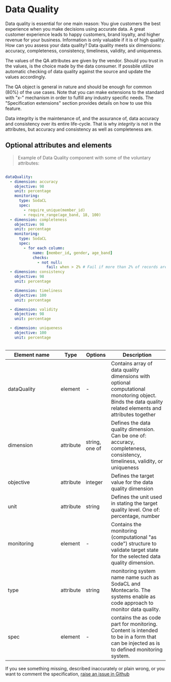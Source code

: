 # Data Quality

Data quality is essential for one main reason: You give customers the best experience when you make decisions using accurate data. A great customer experience leads to happy customers, brand loyalty, and higher revenue for your business. Information is only valuable if it is of high quality.  How can you assess your data quality? Data quality meets six dimensions: accuracy, completeness, consistency, timeliness, validity, and uniqueness. 

The values of the QA attributes are given by the vendor. Should you trust in the values, is the choice made by the data consumer. If possbile utilize automatic checking of data quality against the source and update the values accordingly. 

The QA object is general in nature and should be enough for common (80%) of the use cases. Note that you can make extensions to the standard with "x-" mechanism in order to fulfill any industry specific needs. The "Specification extensions" section provides details on how to use this feature. 

Data integrity is the maintenance of, and the assurance of, data accuracy and consistency over its entire life-cycle. That is why *integrity* is not in the attributes, but accuracy and consistency as well as completeness are. 

## Optional attributes and elements

> Example of Data Quality component with some of the voluntary attributes:

```yml

dataQuality:
  - dimension: accuracy
    objective: 98
    unit: percentage
    monitoring:
      type: SodaCL 
      spec:
        - require_unique(member_id) 
        - require_range(age_band, 18, 100)
  - dimension: completeness
    objective: 98
    unit: percentage
    monitoring:
      type: SodaCL 
      spec:
        - for each column:
            name: [member_id, gender, age_band]
            checks:
              - not null:
                  fail: when > 2% # Fail if more than 2% of records are null
  - dimension: consistency
    objective: 98
    unit: percentage

  - dimension: timeliness
    objective: 100
    unit: percentage

  - dimension: validity
    objective: 98
    unit: percentage

  - dimension: uniqueness
    objective: 100
    unit: percentage
      
```

| <div style="width:150px">Element name</div>   | Type  | Options  | Description  |
|---|---|---|---|
| dataQuality | element | - | Contains array of data quality dimensions with optional computational monotoring object. Binds the data quality related elements and attributes together |
| dimension | attribute | string, one of | Defines the data quality dimension. Can be one of: accuracy, completeness, consistency, timeliness, validity, or uniqueness  |
| objective | attribute | integer | Defines the target value for the data quality dimension |
| unit | attribute | string | Defines the unit used in stating the target quality level. One of: percentage, number |
| monitoring | element | - | Contains the monitoring (computational "as code") structure to validate target state for the selected data quality dimension. |
| type | attribute | string | monitoring system name name such as SodaCL and Montecarlo. The systems enable as code approach to monitor data quality. |
| spec | element | - | contains the as code part for monitoring. Content is intended to be in a form that can be injected as is to defined monitoring system. |



If you see something missing, described inaccurately or plain wrong, or you want to comment the specification, [raise an issue in Github](https://github.com/Open-Data-Product-Initiative/open-data-product-spec-dev/issues)
